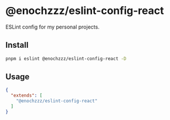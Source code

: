 # @enochzzz/eslint-config-react

ESLint config for my personal projects.

## Install

```bash
pnpm i eslint @enochzzz/eslint-config-react -D
```

## Usage

```json
{
  "extends": [
    "@enochzzz/eslint-config-react"
  ]
}
```
